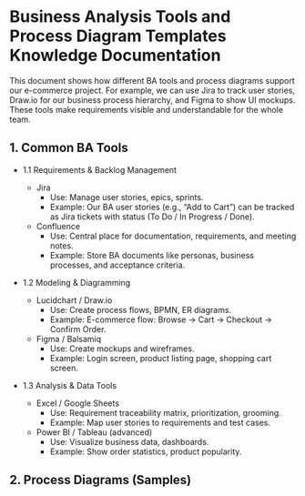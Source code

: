 # Business Analysis Tools and Process Diagram Templates Knowledge Documentation
This document shows how different BA tools and process diagrams support our e-commerce project. For example, we can use Jira to track user stories, Draw.io for our business process hierarchy, and Figma to show UI mockups. These tools make requirements visible and understandable for the whole team.
## 1. Common BA Tools

- 1.1 Requirements & Backlog Management
  - Jira
	- Use: Manage user stories, epics, sprints.
	- Example: Our BA user stories (e.g., “Add to Cart”) can be tracked as Jira tickets with status (To Do / In Progress / Done).
  - Confluence
	- Use: Central place for documentation, requirements, and meeting notes.
	- Example: Store BA documents like personas, business processes, and acceptance criteria.

- 1.2 Modeling & Diagramming
  - Lucidchart / Draw.io
	- Use: Create process flows, BPMN, ER diagrams.
	- Example: E-commerce flow: Browse → Cart → Checkout → Confirm Order.
  - Figma / Balsamiq
	- Use: Create mockups and wireframes.
	- Example: Login screen, product listing page, shopping cart screen.

- 1.3 Analysis & Data Tools
  - Excel / Google Sheets
	- Use: Requirement traceability matrix, prioritization, grooming.
	- Example: Map user stories to requirements and test cases.
  - Power BI / Tableau (advanced)
	- Use: Visualize business data, dashboards.
	- Example: Show order statistics, product popularity.
## 2. Process Diagrams (Samples)
